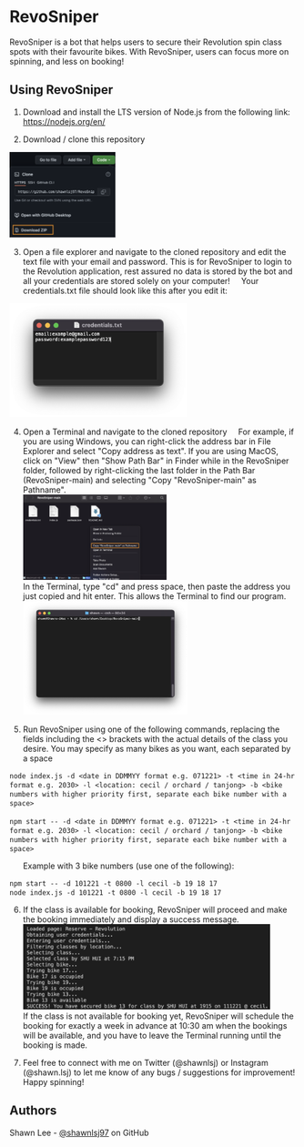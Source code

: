 # RevoSniper

RevoSniper is a bot that helps users to secure their Revolution spin class spots with their favourite bikes. With RevoSniper, users can focus more on spinning, and less on booking!

## Using RevoSniper

1. Download and install the LTS version of Node.js from the following link: https://nodejs.org/en/

2. Download / clone this repository<br />
<img src="images/download.png" alt="drawing" height="150"/>

3. Open a file explorer and navigate to the cloned repository and edit the text file with your email and password. This is for RevoSniper to login to the Revolution application, rest assured no data is stored by the bot and all your credentials are stored solely on your computer!
&nbsp;&nbsp;&nbsp;&nbsp;Your credentials.txt file should look like this after you edit it:<br />
<img src="images/credentials.png" alt="drawing" height="200"/>

4. Open a Terminal and navigate to the cloned repository
&nbsp;&nbsp;&nbsp;&nbsp;For example, if you are using Windows, you can right-click the address bar in File Explorer and select "Copy address as text". If you are using MacOS, click on "View" then "Show Path Bar" in Finder while in the RevoSniper folder, followed by right-clicking the last folder in the Path Bar (RevoSniper-main) and selecting "Copy "RevoSniper-main" as Pathname". <br /><img src="images/pathname.png" alt="drawing" height="150"/><br />In the Terminal, type "cd" and press space, then paste the address you just copied and hit enter. This allows the Terminal to find our program.<br />
<img src="images/terminal.png" alt="drawing" height="200"/><br />

5. Run RevoSniper using one of the following commands, replacing the fields including the <> brackets with the actual details of the class you desire. You may specify as many bikes as you want, each separated by a space
```
node index.js -d <date in DDMMYY format e.g. 071221> -t <time in 24-hr format e.g. 2030> -l <location: cecil / orchard / tanjong> -b <bike numbers with higher priority first, separate each bike number with a space>

npm start -- -d <date in DDMMYY format e.g. 071221> -t <time in 24-hr format e.g. 2030> -l <location: cecil / orchard / tanjong> -b <bike numbers with higher priority first, separate each bike number with a space>
```
&nbsp;&nbsp;&nbsp;&nbsp;&nbsp;&nbsp;Example with 3 bike numbers (use one of the following): 
```
npm start -- -d 101221 -t 0800 -l cecil -b 19 18 17
node index.js -d 101221 -t 0800 -l cecil -b 19 18 17
```

6. If the class is available for booking, RevoSniper will proceed and make the booking immediately and display a success message. <br /><img src="images/success.png" alt="drawing" height="150"/><br /> If the class is not available for booking yet, RevoSniper will schedule the booking for exactly a week in advance at 10:30 am when the bookings will be available, and you have to leave the Terminal running until the booking is made.

7. Feel free to connect with me on Twitter (@shawnlsj) or Instagram (@shawn.lsj) to let me know of any bugs / suggestions for improvement! Happy spinning!

## Authors

Shawn Lee - [@shawnlsj97](https://github.com/shawnlsj97) on GitHub
